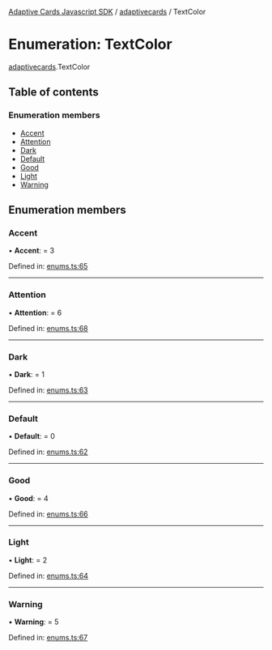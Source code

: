[Adaptive Cards Javascript SDK](../README.md) / [adaptivecards](../modules/adaptivecards.md) / TextColor

# Enumeration: TextColor

[adaptivecards](../modules/adaptivecards.md).TextColor

## Table of contents

### Enumeration members

- [Accent](adaptivecards.textcolor.md#accent)
- [Attention](adaptivecards.textcolor.md#attention)
- [Dark](adaptivecards.textcolor.md#dark)
- [Default](adaptivecards.textcolor.md#default)
- [Good](adaptivecards.textcolor.md#good)
- [Light](adaptivecards.textcolor.md#light)
- [Warning](adaptivecards.textcolor.md#warning)

## Enumeration members

### Accent

• **Accent**: = 3

Defined in: [enums.ts:65](https://github.com/microsoft/AdaptiveCards/blob/0938a1f10/source/nodejs/adaptivecards/src/enums.ts#L65)

---

### Attention

• **Attention**: = 6

Defined in: [enums.ts:68](https://github.com/microsoft/AdaptiveCards/blob/0938a1f10/source/nodejs/adaptivecards/src/enums.ts#L68)

---

### Dark

• **Dark**: = 1

Defined in: [enums.ts:63](https://github.com/microsoft/AdaptiveCards/blob/0938a1f10/source/nodejs/adaptivecards/src/enums.ts#L63)

---

### Default

• **Default**: = 0

Defined in: [enums.ts:62](https://github.com/microsoft/AdaptiveCards/blob/0938a1f10/source/nodejs/adaptivecards/src/enums.ts#L62)

---

### Good

• **Good**: = 4

Defined in: [enums.ts:66](https://github.com/microsoft/AdaptiveCards/blob/0938a1f10/source/nodejs/adaptivecards/src/enums.ts#L66)

---

### Light

• **Light**: = 2

Defined in: [enums.ts:64](https://github.com/microsoft/AdaptiveCards/blob/0938a1f10/source/nodejs/adaptivecards/src/enums.ts#L64)

---

### Warning

• **Warning**: = 5

Defined in: [enums.ts:67](https://github.com/microsoft/AdaptiveCards/blob/0938a1f10/source/nodejs/adaptivecards/src/enums.ts#L67)
